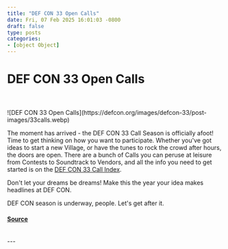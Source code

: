 ```yaml
---
title: "DEF CON 33 Open Calls"
date: Fri, 07 Feb 2025 16:01:03 -0800
draft: false
type: posts
categories: 
- [object Object]
---
```

# DEF CON 33 Open Calls

<br/>

<br/>
![DEF CON 33 Open Calls](https://defcon.org/images/defcon-33/post-images/33calls.webp)  

The moment has arrived - the DEF CON 33 Call Season is officially afoot! Time to get thinking on how you want to participate. Whether you've got ideas to start a new Village, or have the tunes to rock the crowd after hours, the doors are open. There are a bunch of Calls you can peruse at leisure from Contests to Soundtrack to Vendors, and all the info you need to get started is on the [DEF CON 33 Call Index](https://defcon.org/html/defcon-33/dc-33-cfi.html).

Don't let your dreams be dreams! Make this the year your idea makes headlines at DEF CON.

DEF CON season is underway, people. Let's get after it.

#### [Source](https://defcon.org/html/defcon-33/dc-33-cfi.html)

<br/>
---
